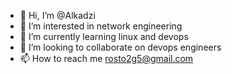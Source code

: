 - 👋 Hi, I’m @Alkadzi
- 👀 I’m interested in network engineering
- 🌱 I’m currently learning linux and devops
- 💞️ I’m looking to collaborate on devops engineers
- 📫 How to reach me rosto2g5@gmail.com

<!---
Alkadzi/Alkadzi is a ✨ special ✨ repository because its `README.md` (this file) appears on your GitHub profile.
You can click the Preview link to take a look at your changes.
--->
